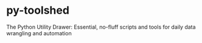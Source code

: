 # py-toolshed
The Python Utility Drawer: Essential, no-fluff scripts and tools for daily data wrangling and automation
